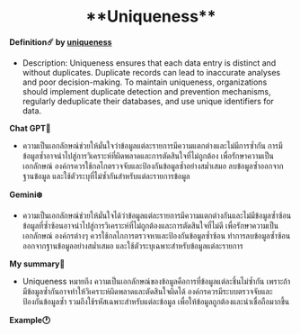 <center><h1>**Uniqueness**</h1></center>  

**Definition☄️ by [uniqueness](https://www.acceldata.io/article/what-are-data-quality-dimensions)**

- Description: Uniqueness ensures that each data entry is distinct and without duplicates. Duplicate records can lead to inaccurate analyses and poor decision-making. To maintain uniqueness, organizations should implement duplicate detection and prevention mechanisms, regularly deduplicate their databases, and use unique identifiers for data.

**Chat GPT🤖**

- ความเป็นเอกลักษณ์ช่วยให้มั่นใจว่าข้อมูลแต่ละรายการมีความแตกต่างและไม่มีการซ้ำกัน การมีข้อมูลซ้ำอาจนำไปสู่การวิเคราะห์ที่ผิดพลาดและการตัดสินใจที่ไม่ถูกต้อง เพื่อรักษาความเป็นเอกลักษณ์ องค์กรควรใช้กลไกตรวจจับและป้องกันข้อมูลซ้ำอย่างสม่ำเสมอ ลบข้อมูลซ้ำออกจากฐานข้อมูล และใช้ตัวระบุที่ไม่ซ้ำกันสำหรับแต่ละรายการข้อมูล

**Gemini❄️**

- ความเป็นเอกลักษณ์ช่วยให้มั่นใจได้ว่าข้อมูลแต่ละรายการมีความแตกต่างกันและไม่มีข้อมูลซ้ำซ้อน ข้อมูลที่ซ้ำซ้อนอาจนำไปสู่การวิเคราะห์ที่ไม่ถูกต้องและการตัดสินใจที่ไม่ดี เพื่อรักษาความเป็นเอกลักษณ์ องค์กรต่างๆ ควรใช้กลไกการตรวจหาและป้องกันข้อมูลซ้ำซ้อน ทำการลบข้อมูลซ้ำซ้อนออกจากฐานข้อมูลอย่างสม่ำเสมอ และใช้ตัวระบุเฉพาะสำหรับข้อมูลแต่ละรายการ

**My summary📖**

- Uniqueness หมายถึง ความเป็นเอกลักษณ์ของข้อมูลคือการที่ข้อมูลแต่ละชิ้นไม่ซ้ำกัน เพราะถ้ามีข้อมูลซ้ำกันอาจทำให้วิเคราะห์ผิดพลาดและตัดสินใจผิดได้ องค์กรควรมีระบบตรวจจับและป้องกันข้อมูลซ้ำ รวมถึงใช้รหัสเฉพาะสำหรับแต่ละข้อมูล เพื่อให้ข้อมูลถูกต้องและน่าเชื่อถือมากขึ้น

**Example🕐**

